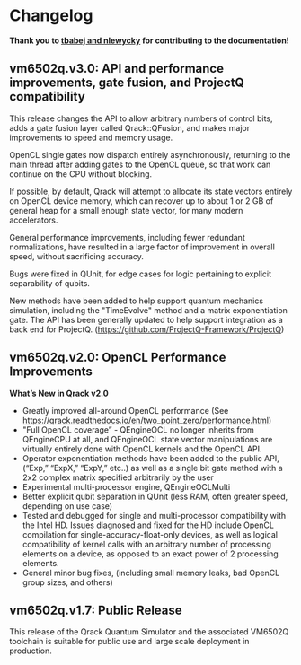 # Changelog

**Thank you to [tbabej and nlewycky](https://github.com/vm6502q/qrack/graphs/contributors) for contributing to the documentation!**

## vm6502q.v3.0: API and performance improvements, gate fusion, and ProjectQ compatibility

This release changes the API to allow arbitrary numbers of control bits, adds a gate fusion layer called Qrack::QFusion, and makes major improvements to speed and memory usage.

OpenCL single gates now dispatch entirely asynchronously, returning to the main thread after adding gates to the OpenCL queue, so that work can continue on the CPU without blocking.

If possible, by default, Qrack will attempt to allocate its state vectors entirely on OpenCL device memory, which can recover up to about 1 or 2 GB of general heap for a small enough state vector, for many modern accelerators.

General performance improvements, including fewer redundant normalizations, have resulted in a large factor of improvement in overall speed, without sacrificing accuracy.

Bugs were fixed in QUnit, for edge cases for logic pertaining to explicit separability of qubits.

New methods have been added to help support quantum mechanics simulation, including the "TimeEvolve" method and a matrix exponentiation gate. The API has been generally updated to help support integration as a back end for ProjectQ. (https://github.com/ProjectQ-Framework/ProjectQ)

## vm6502q.v2.0: OpenCL Performance Improvements

**What’s New in Qrack v2.0**

- Greatly improved all-around OpenCL performance (See https://qrack.readthedocs.io/en/two_point_zero/performance.html)
- "Full OpenCL coverage” - QEngineOCL no longer inherits from QEngineCPU at all, and QEngineOCL state vector manipulations are virtually entirely done with OpenCL kernels and the OpenCL API.
- Operator exponentiation methods have been added to the public API, (“Exp,” “ExpX,” “ExpY,” etc..) as well as a single bit gate method with a 2x2 complex matrix specified arbitrarily by the user
- Experimental multi-processor engine, QEngineOCLMulti
- Better explicit qubit separation in QUnit (less RAM, often greater speed, depending on use case)
- Tested and debugged for single and multi-processor compatibility with the Intel HD. Issues diagnosed and fixed for the HD include OpenCL compilation for single-accuracy-float-only devices, as well as logical compatibility of kernel calls with an arbitrary number of processing elements on a device, as opposed to an exact power of 2 processing elements.
- General minor bug fixes, (including small memory leaks, bad OpenCL group sizes, and others)

## vm6502q.v1.7: Public Release

This release of the Qrack Quantum Simulator and the associated VM6502Q toolchain is suitable for public use and large scale deployment in production.
